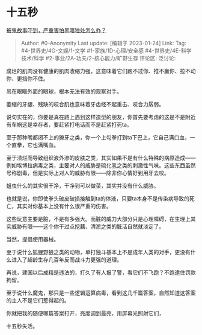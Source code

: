 # 十五秒
[被鬼故事吓到，严重害怕黑暗独处怎么办？](https://www.zhihu.com/question/21951584/answer/2857814414)

> Author: #0-Anonymity
> Last update: [编辑于 2023-01-24]
> Link:
> Tag: #4-世界史/4G-文娱/1-文学 #1-家族/1D-心理/安全感 #4-世界史/4E-科学技术/科学 #2-事业/2A-功夫/2-核心能力/旷野生存 
> 评论区:
> 泛讨论:

腐烂的肌肉没有健康的肌肉收缩力强，这意味着它们跑不过你、推不赢你、拉不动你、更挡你不住。

吊在眼眶外面的眼球，根本无法有效的观察对手。

萎缩的牙龈、残缺的咬合肌也意味着牙齿经不起重击、咬合力孱弱。

说句实在的，你要是真在路上遇到这样造型的朋友，你首先要考虑的这是不是附近有车祸这是幸存者，要赶紧打电话而不是赶紧打死ta。

至于那种嘴都闭不上的獠牙之类，你一个上勾拳打到ta下巴上，它自己满口血，一个直拳，它也满嘴血。

至于溃烂而导致组织液外渗的皮肤之类，其实如果不是有什么特殊的病原造成——例如埃博拉病毒之类，主要对人的威胁是硫化氢之类的刺激性气味。这些东西虽然号称剧毒，但是实际上对人的威胁有限——除非你心情好到用牙去咬。

蛆虫什么的其实很干净，干净到可以做菜，其实并没有什么威胁。

也就是说，你即使拳头破皮破损接触到ta的体液，只要ta本身不是传染病导致的死亡，其实对你基本上没有什么很严重的伤害。

这些玩意主要是脏，不是有多强大。而脏的威力大部分只是心理障碍，在生理上其实威胁有限——这个你干过点挖藕、清淤之类的脏活自然就淡定了。

当然，提倡使用器械。

至于说什么狐狸野狼之类的动物，单打独斗基本上不是成年人类的对手，更没有什么进入了超龄生存几百年反而战斗力更强的道理。

再说，建国以后成精是违法的，打久了有人报了警，看它们不飞跑？不跑逮住罚款拘留。

至于说什么魔鬼，那只是一些逻辑运算病毒，看到这几千篇答案，自然知道这答案的主人不是它们惹得起的。

你就把我的随便哪篇答案打开，亮度调到最亮，用屏幕光照射它们，

十五秒失活。
